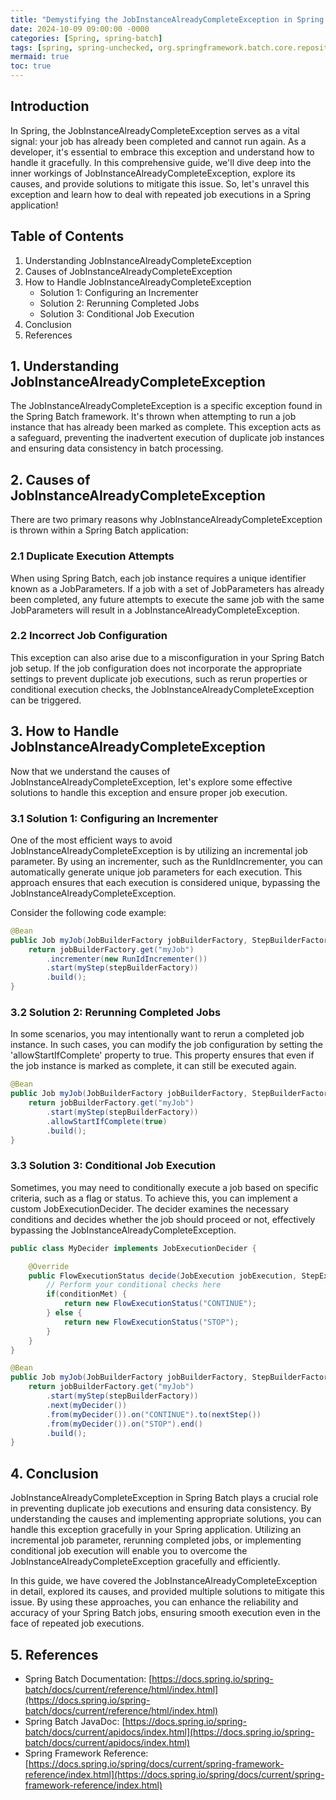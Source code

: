 ```yaml
---
title: "Demystifying the JobInstanceAlreadyCompleteException in Spring: Handle Repeated Job Executions with Grace"
date: 2024-10-09 09:00:00 -0000
categories: [Spring, spring-batch]
tags: [spring, spring-unchecked, org.springframework.batch.core.repository]
mermaid: true
toc: true
---
```


## Introduction
In Spring, the JobInstanceAlreadyCompleteException serves as a vital signal: your job has already been completed and cannot run again. As a developer, it's essential to embrace this exception and understand how to handle it gracefully. In this comprehensive guide, we'll dive deep into the inner workings of JobInstanceAlreadyCompleteException, explore its causes, and provide solutions to mitigate this issue. So, let's unravel this exception and learn how to deal with repeated job executions in a Spring application!

## Table of Contents
1. Understanding JobInstanceAlreadyCompleteException
2. Causes of JobInstanceAlreadyCompleteException
3. How to Handle JobInstanceAlreadyCompleteException
   - Solution 1: Configuring an Incrementer
   - Solution 2: Rerunning Completed Jobs
   - Solution 3: Conditional Job Execution
4. Conclusion
5. References

## 1. Understanding JobInstanceAlreadyCompleteException
The JobInstanceAlreadyCompleteException is a specific exception found in the Spring Batch framework. It's thrown when attempting to run a job instance that has already been marked as complete. This exception acts as a safeguard, preventing the inadvertent execution of duplicate job instances and ensuring data consistency in batch processing.

## 2. Causes of JobInstanceAlreadyCompleteException
There are two primary reasons why JobInstanceAlreadyCompleteException is thrown within a Spring Batch application:

### 2.1 Duplicate Execution Attempts
When using Spring Batch, each job instance requires a unique identifier known as a JobParameters. If a job with a set of JobParameters has already been completed, any future attempts to execute the same job with the same JobParameters will result in a JobInstanceAlreadyCompleteException.

### 2.2 Incorrect Job Configuration
This exception can also arise due to a misconfiguration in your Spring Batch job setup. If the job configuration does not incorporate the appropriate settings to prevent duplicate job executions, such as rerun properties or conditional execution checks, the JobInstanceAlreadyCompleteException can be triggered.

## 3. How to Handle JobInstanceAlreadyCompleteException
Now that we understand the causes of JobInstanceAlreadyCompleteException, let's explore some effective solutions to handle this exception and ensure proper job execution.

### 3.1 Solution 1: Configuring an Incrementer
One of the most efficient ways to avoid JobInstanceAlreadyCompleteException is by utilizing an incremental job parameter. By using an incrementer, such as the RunIdIncrementer, you can automatically generate unique job parameters for each execution. This approach ensures that each execution is considered unique, bypassing the JobInstanceAlreadyCompleteException.

Consider the following code example:

```java
@Bean
public Job myJob(JobBuilderFactory jobBuilderFactory, StepBuilderFactory stepBuilderFactory) {
    return jobBuilderFactory.get("myJob")
        .incrementer(new RunIdIncrementer())
        .start(myStep(stepBuilderFactory))
        .build();
}
```

### 3.2 Solution 2: Rerunning Completed Jobs
In some scenarios, you may intentionally want to rerun a completed job instance. In such cases, you can modify the job configuration by setting the 'allowStartIfComplete' property to true. This property ensures that even if the job instance is marked as complete, it can still be executed again.

```java
@Bean
public Job myJob(JobBuilderFactory jobBuilderFactory, StepBuilderFactory stepBuilderFactory) {
    return jobBuilderFactory.get("myJob")
        .start(myStep(stepBuilderFactory))
        .allowStartIfComplete(true)
        .build();
}
```

### 3.3 Solution 3: Conditional Job Execution
Sometimes, you may need to conditionally execute a job based on specific criteria, such as a flag or status. To achieve this, you can implement a custom JobExecutionDecider. The decider examines the necessary conditions and decides whether the job should proceed or not, effectively bypassing the JobInstanceAlreadyCompleteException.

```java
public class MyDecider implements JobExecutionDecider {

    @Override
    public FlowExecutionStatus decide(JobExecution jobExecution, StepExecution stepExecution) {
        // Perform your conditional checks here
        if(conditionMet) {
            return new FlowExecutionStatus("CONTINUE");
        } else {
            return new FlowExecutionStatus("STOP");
        }
    }
}

@Bean
public Job myJob(JobBuilderFactory jobBuilderFactory, StepBuilderFactory stepBuilderFactory) {
    return jobBuilderFactory.get("myJob")
        .start(myStep(stepBuilderFactory))
        .next(myDecider())
        .from(myDecider()).on("CONTINUE").to(nextStep())
        .from(myDecider()).on("STOP").end()
        .build();
}
```

## 4. Conclusion
JobInstanceAlreadyCompleteException in Spring Batch plays a crucial role in preventing duplicate job executions and ensuring data consistency. By understanding the causes and implementing appropriate solutions, you can handle this exception gracefully in your Spring application. Utilizing an incremental job parameter, rerunning completed jobs, or implementing conditional job execution will enable you to overcome the JobInstanceAlreadyCompleteException gracefully and efficiently.

In this guide, we have covered the JobInstanceAlreadyCompleteException in detail, explored its causes, and provided multiple solutions to mitigate this issue. By using these approaches, you can enhance the reliability and accuracy of your Spring Batch jobs, ensuring smooth execution even in the face of repeated job executions.

## 5. References
- Spring Batch Documentation: [https://docs.spring.io/spring-batch/docs/current/reference/html/index.html](https://docs.spring.io/spring-batch/docs/current/reference/html/index.html)
- Spring Batch JavaDoc: [https://docs.spring.io/spring-batch/docs/current/apidocs/index.html](https://docs.spring.io/spring-batch/docs/current/apidocs/index.html)
- Spring Framework Reference: [https://docs.spring.io/spring/docs/current/spring-framework-reference/index.html](https://docs.spring.io/spring/docs/current/spring-framework-reference/index.html)
